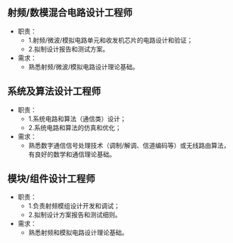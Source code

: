 ## 射频/数模混合电路设计工程师

- 职责：
  - 1.射频/微波/模拟电路单元和收发机芯片的电路设计和验证；
  - 2.拟制设计报告和测试方案。
- 需求：
  -  熟悉射频/微波/模拟电路设计理论基础。



## 系统及算法设计工程师

- 职责：
  - 1.系统电路和算法（通信类）设计；
  - 2.系统电路和算法的仿真和优化；
- 需求：
  - 熟悉数字通信信号处理技术（调制/解调、信道编码等）或无线路由算法，有良好的数学和通信理论基础。



## 模块/组件设计工程师

- 职责：
  - 1.负责射频模组设计开发和调试；
  - 2.拟制设计方案报告和测试细则。
- 需求：
  - 熟悉射频和模拟电路设计理论基础。

